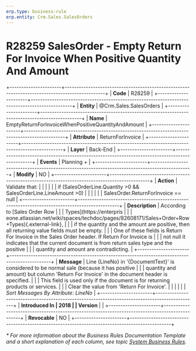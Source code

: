 ```yaml
---
erp.type: business-rule
erp.entity: Crm.Sales.SalesOrders
---
```


# R28259 SalesOrder - Empty Return For Invoice When Positive Quantity And Amount
+----------------------+-----------------------------------------------------------------------------------------------+
| **Code**             | R28259                                                                                        |
+----------------------+-----------------------------------------------------------------------------------------------+
| **Entity**           | @Crm.Sales.SalesOrders                                                                        |
+----------------------+-----------------------------------------------------------------------------------------------+
| **Name**             | EmptyReturnForInvoiceWhenPositiveQuantityAndAmount                                            |
+----------------------+-----------------------------------------------------------------------------------------------+
| **Attribute**        | ReturnForInvoice                                                                              |
+----------------------+-----------------------------------------------------------------------------------------------+
| **Layer**            | Back-End                                                                                      |
+----------------------+-----------------------------------------------------------------------------------------------+
| **Events**           | Planning +                                                                                    |
+----------------------+-----------------------------------------------------------------------------------------------+
| **Modify**           | NO                                                                                            |
+----------------------+-----------------------------------------------------------------------------------------------+
| **Action**           | Validate that:                                                                                |
|                      |                                                                                               |
|                      | if (SalesOrderLine.Quantity \>0 && SalesOrderLine.LineAmount \>0)                             |
|                      |                                                                                               |
|                      | SalesOrder.ReturnForInvoice == null                                                           |
+----------------------+-----------------------------------------------------------------------------------------------+
| **Description**      | According to [Sales Order Row                                                                 |
|                      | Types](https://enterpris                                                                      |
|                      | eone.atlassian.net/wiki/spaces/techdoc/pages/82608171/Sales+Order+Row+Types){.external-link}, |
|                      | if the quantity and the amount are positive, then all returning value fields must be empty.   |
|                      | One of these fields is Return For Invoice in the Sales Order header. If Return For Invoice is |
|                      | not null it indicates that the current document is from return sales type and the positive    |
|                      | quantity and amount are contradicting.                                                        |
+----------------------+-----------------------------------------------------------------------------------------------+
| **Message**          | Line {LineNo} in \'{DocumentText}\' is considered to be normal sale (because it has positive  |
|                      | quantity and amount) but column \'Return For Invoice\' in the document header is specified.   |
|                      | This field is used only if the document is for returning products or services.                |
|                      | Clear the value from \'Return For Invoice\'.                                                  |
|                      |                                                                                               |
|                      | *Sort Messages By Attribute: LineNo*                                                          |
+----------------------+-----------------------------------------------------------------------------------------------+
| **Introduced In      | 2018                                                                                          |
| Version**            |                                                                                               |
+----------------------+-----------------------------------------------------------------------------------------------+
| **Revocable**        | NO                                                                                            |
+----------------------+-----------------------------------------------------------------------------------------------+

*\* For more information about the Business Rules Documentation Template and a short explanation of each column, see
topic [System Business Rules](../templates/template-description-system-business-rules.md).*
